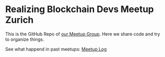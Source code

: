 # Realizing Blockchain Devs Meetup Zurich
This is the GitHub Repo of [our Meetup Group](https://www.meetup.com/de-DE/Realizing-Blockchain-Devs-Zurich/).
Here we share code and try to organize things.

See what happend in past meetups: [Meetup Log](https://github.com/RealizingBlockchain/Zurich-meetup-solidity-examples/wiki/Meetup-Log)
